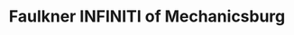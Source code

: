 ---
title: "Faulkner INFINITI of Mechanicsburg"
url: /mechanicsburg/faulkner-infiniti-of-mechanicsburg/
shop: car
---